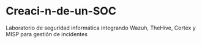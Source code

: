 # Creaci-n-de-un-SOC
Laboratorio de seguridad informática integrando Wazuh, TheHive, Cortex y MISP para gestión de incidentes
